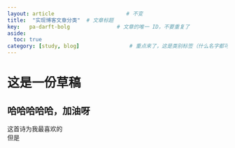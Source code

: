 ```yaml
---
layout: article                       # 不变
title:  "实现博客文章分类"  # 文章标题
key:   pa-darft-bolg               # 文章的唯一 ID，不要重复了
aside:
  toc: true
category: [study, blog]                # 重点来了，这是类别标签（什么名字都可以，别和其他标签重了）
---
```


# 这是一份草稿
## 哈哈哈哈哈，加油呀  
这首诗为我最喜欢的  
但是